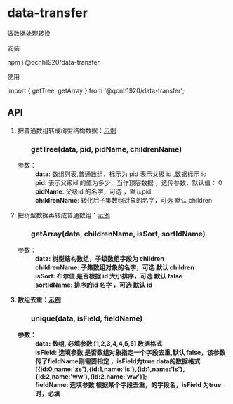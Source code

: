 # data-transfer
做数据处理转换

安装

npm i @qcnh1920/data-transfer

使用

import { getTree, getArray }  from '@qcnh1920/data-transfer';

<h2>API</h2>
<ol>
	<li>
		把普通数组转成树型结构数据：<a target="view_window" href="https://www.cnblogs.com/bruce-gou/p/9773438.html">示例</a>
		<h3 style="margin-left:30px">getTree(data, pid, pidName, childrenName)</h3>
		<dl>
			<dt>参数：</dt>
			<dd><strong>data</strong>: 数组列表,普通数组，标示为 pid 表示父级 id ,数据标示 id </dd>
			<dd><strong>pid</strong>: 表示父级id 的值为多少，当作顶层数据 ，选传参数，默认值： 0</dd>
			<dd><strong>pidName</strong>: 父级id 的名字，可选 ，默认pid</dd>
			<dd><strong>childrenName</strong>: 转化后子集数组对象的名字，可选 默认 children</dd>
		</dl>
	</li>
	<li>
		把树型数据再转成普通数组：<a target="view_window" href="https://www.cnblogs.com/bruce-gou/p/9773438.html">示例</a>
		<h3 style="margin-left:30px">getArray(data, childrenName, isSort, sortIdName)</h3>
		<dl>
			<dt>参数：</dt>
			<dd><strong>data: 树型结构数组，子级数组字段为 children </dd>
			<dd><strong>childrenName</strong>: 子集数组对象的名字，可选 默认 children</dd>
			<dd><strong>isSort</strong>: 布尔值 是否根据 id 大小排序，可选 默认 false</dd>
			<dd><strong>sortIdName</strong>: 排序的id 名字 ，可选 默认 id</dd>
		</dl>
	</li>
	<li>
		数组去重：<a target="view_window" href="https://www.cnblogs.com/bruce-gou/p/5237619.html">示例</a>
		<h3 style="margin-left:30px">unique(data, isField, fieldName)</h3>
		<dl>
			<dt>参数：</dt>
			<dd><strong>data</strong>: 数组, 必填参数 [1,2,3,4,4,5,5] 数据格式 </dd>
			<dd><strong>isField</strong>: 选填参数  是否数组对象指定一个字段去重,默认 false，该参数传了fieldName则需要指定 ，isField为true data的数据格式[{id:0,name:'zs'},{id:1,name:'ls'},{id:1,name:'ls'},{id:2,name:'ww'},{id:2,name:'ww'}];</dd>
			<dd><strong>fieldName</strong>: 选填参数  根据某个字段去重，的字段名，isField 为true 时，必填</dd>
		</dl>
	</li>
</ol>
